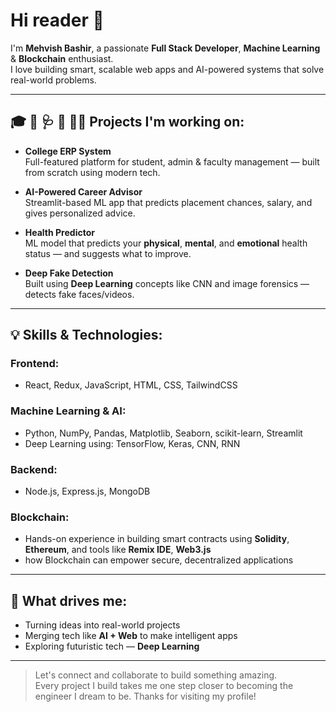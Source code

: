 # Hi reader 👋  
I'm **Mehvish Bashir**, a passionate **Full Stack Developer**, **Machine Learning** & **Blockchain** enthusiast.  
I love building smart, scalable web apps and AI-powered systems that solve real-world problems.

---

## 🎓 🧠 🩺 🔗 🕵️‍♀️ Projects I'm working on:

-   **College ERP System**  
  Full-featured platform for student, admin & faculty management — built from scratch using modern tech.

- **AI-Powered Career Advisor**  
  Streamlit-based ML app that predicts placement chances, salary, and gives personalized advice.

- **Health Predictor**  
  ML model that predicts your **physical**, **mental**, and **emotional** health status — and suggests what to improve.

- **Deep Fake Detection**  
  Built using **Deep Learning** concepts like CNN and image forensics — detects fake faces/videos.

---

## 💡 Skills & Technologies:

### Frontend:
- React, Redux, JavaScript, HTML, CSS, TailwindCSS

###  Machine Learning & AI:
- Python, NumPy, Pandas, Matplotlib, Seaborn, scikit-learn, Streamlit
- Deep Learning using: TensorFlow, Keras, CNN, RNN

###  Backend:
- Node.js, Express.js, MongoDB

### Blockchain:
- Hands-on experience in building smart contracts using **Solidity**, **Ethereum**, and tools like **Remix IDE**, **Web3.js**  
- how Blockchain can empower secure, decentralized applications

---

## 🌸 What drives me:
- Turning ideas into real-world projects
- Merging tech like **AI + Web** to make intelligent apps
- Exploring futuristic tech —  **Deep Learning** 

---

> Let's connect and collaborate to build something amazing.  
> Every project I build takes me one step closer to becoming the engineer I dream to be. 
> Thanks for visiting my profile! 

